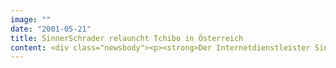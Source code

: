 ```yaml
---
image: ""
date: "2001-05-21"
title: SinnerSchrader relauncht Tchibo in Österreich
content: <div class="newsbody"><p><strong>Der Internetdienstleister SinnerSchrader arbeitet für Tchibo nun auch international. In Österreich ist unter der Marke Eduscho der erste von SinnerSchrader entwickelte ausländische Tchibo-Shop online gegangen. Weitere internationale Auftritte befinden sich in Vorbereitung.</strong></p><p>Eduscho.at ist gleichzeitig das erste größere eBusiness-Projekt, das vollständig auf der Software Intershop Enfinity 2.0 aufsetzt. Der Auftritt ist eine Weiterentwicklung des deutschen Systems, das für Österreich eine eigene, markengerechte Benutzeroberfläche erhielt. Das Backend mit der Anbindung an das Warenwirtschaftsmanagement und CRM-Funktionen wurde ebenfalls übernommen. Auch die Bannerkampagnen stammen von SinnerSchrader.</p><p>Der Online-Auftritt richtet sich vorrangig an Berufstätige, denen die Zeit zum Einkauf fehlt, die aber auch im Internet nicht auf eine starke Marke verzichten wollen. Das Nonfood-Sortiment von Eduscho.at bietet über das Jahr verteilt 900 Artikel in 52 Produktwelten. Österreich verfügt über einen weit entwickelten Online-Markt&#58; Schon heute nutzt bereits jeder vierte Eduscho-Kunde das Internet als Einkaufskanal. Insgesamt sind 2,7 Millionen Österreicher online</p><p>Eduscho.at soll den Erfolg von Tchibo.de wiederholen. Hier sind Kundenzahlen und Umsatz nach dem von SinnerSchrader durchgeführten Relaunch deutlich gestiegen. Tchibo konnte im vergangenen Jahr die Nutzerzahlen knapp vervierfachen und belegte mit 4,7 Prozent Reichweite (552.00 Besucher im Monat) Platz sieben im deutschen eBusiness Ranking. Im Jahr 1999 stand Tchibo noch auf Rang 20, so eine Studie von Jupiter/MMXI vom März 2001.</p></div>
---
```

